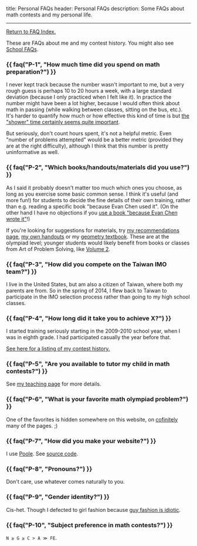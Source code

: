 title: Personal FAQs
header: Personal FAQs
description: Some FAQs about math contests and my personal life.

---

[Return to FAQ Index.](faqs.html)

These are FAQs about me and my contest history.
You might also see [School FAQs](faq-school.html).

### {{ faq("P-1", "How much time did you spend on math preparation?") }}

I never kept track because the number wasn't important to me,
but a very rough guess is perhaps 10 to 20 hours a week,
with a large standard deviation (because I only practiced when I felt like it).
In practice the number might have been a lot higher,
because I would often think about math in passing
(while walking between classes, sitting on the bus, etc.).
It's harder to quantify how much or how effective this kind of time is
but [the "shower" time certainly seems quite important][shower].

But seriously, don't count hours spent, it's not a helpful metric.
Even "number of problems attempted" would be a better metric
(provided they are at the right difficulty),
although I think that this number is pretty uninformative as well.

### {{ faq("P-2", "Which books/handouts/materials did you use?") }}

As I said it probably doesn't matter too much which ones you choose,
as long as you exercise some basic common sense.
I think it's useful (and more fun!) for students to decide the
fine details of their own training, rather than
e.g. reading a specific book "because Evan Chen used it".
(On the other hand I have no objections if you
[use a book "because Evan Chen wrote it"][geombook]!)

If you're looking for suggestions for materials,
try [my recommendations page](recommend.html),
[my own handouts][articles] or my [geometry textbook][geombook].
These are at the olympiad level; younger students would likely benefit
from books or classes from Art of Problem Solving, like
[Volume 2](https://www.artofproblemsolving.com/store/item/aops-vol2).

### {{ faq("P-3", "How did you compete on the Taiwan IMO team?") }}

I live in the United States, but am also a citizen of Taiwan,
where both my parents are from.
So in the spring of 2014,
I flew back to Taiwan to participate in the IMO selection process
rather than going to my high school classes.

### {{ faq("P-4", "How long did it take you to achieve X?") }}

I started training seriously starting in the 2009-2010 school year,
when I was in eighth grade.
I had participated casually the year before that.

[See here for a listing of my contest history.][myscores]

### {{ faq("P-5", "Are you available to tutor my child in math contests?") }}

See [my teaching page][otis] for more details.

### {{ faq("P-6", "What is your favorite math olympiad problem?") }}

One of the favorites is hidden somewhere on this website,
on [cofinitely][cofinite] many of the pages. ;)

### {{ faq("P-7", "How did you make your website?") }}

I use [Poole](https://hg.sr.ht/~obensonne/poole).
See [source code](https://github.com/vEnhance/web.evanchen.cc).

### {{ faq("P-8", "Pronouns?") }}

Don't care, use whatever comes naturally to you.

### {{ faq("P-9", "Gender identity?") }}

Cis-het. Though I defected to girl fashion because
[guy fashion is idiotic](http://www.catb.org/jargon/html/S/suit.html).

### {{ faq("P-10", "Subject preference in math contests?") }}

`N ≥ G ≥ C > A ≫ FE`.

[aimescratch]: static/AIME-2013-scratch.pdf
[aopswrite]: https://artofproblemsolving.com/articles/how-to-write-solution
[articles]: olympiad.html
[ebook]: https://www.maa.org/ebooks/EGMO/
[geoff]: https://people.bath.ac.uk/masgcs/geo.pdf
[geombook]: geombook.html
[howproof]: https://zimmer.csufresno.edu/~larryc/proofs/proofs.html
[otis]: otis.html
[mistakes]: https://www.artofproblemsolving.com/articles/stupid-mistakes
[myscores]: myscores.html
[right]: https://artofproblemsolving.com/community/c5h520900
[shower]: https://www.paulgraham.com/top.html
[tutor]: https://blog.evanchen.cc/2016/02/07/stop-paying-me-per-hour/
[usa2003]: exams/usamo-2003-rubric.pdf
[usamts]: https://usamts.org/index.php
[wpcontest]: https://blog.evanchen.cc/20n4/07/27/what-leads-to-success-at-math-contests/
[wpgeo]: https://blog.evanchen.cc/2016/01/19/some-advice-for-olympiad-geometry/
[yufei]: https://yufeizhao.com/olympiad.html
[cofinite]: https://en.wikipedia.org/wiki/Cofiniteness
